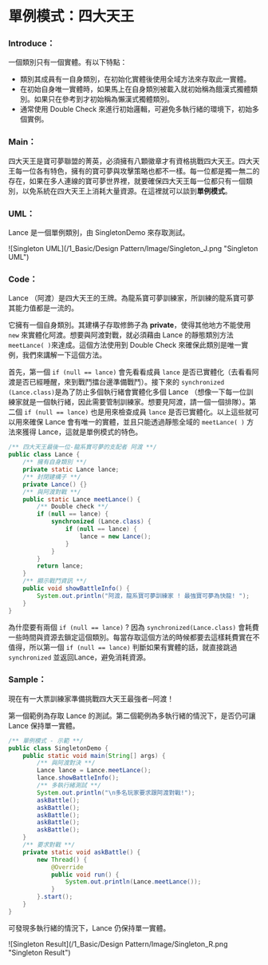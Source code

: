 # 單例模式：四大天王

### Introduce：

一個類別只有一個實體。有以下特點：

* 類別其成員有一自身類別，在初始化實體後使用全域方法來存取此一實體。
* 在初始自身唯一實體時，如果馬上在自身類別被載入就初始稱為餓漢式獨體類別。如果只在參考到才初始稱為懶漢式獨體類別。
* 通常使用 Double Check 來進行初始邏輯，可避免多執行緒的環境下，初始多個實例。

### Main：

四大天王是寶可夢聯盟的菁英，必須擁有八顆徽章才有資格挑戰四大天王。四大天王每一位各有特色，擁有的寶可夢與攻擊策略也都不一樣。每一位都是獨一無二的存在，如果在多人連線的寶可夢世界裡，就要確保四大天王每一位都只有一個類別，以免系統在四大天王上消耗大量資源。在這裡就可以談到**單例模式**。

### UML：

Lance 是一個單例類別，由 SingletonDemo 來存取測試。

![Singleton UML](/1_Basic/Design Pattern/Image/Singleton_J.png "Singleton UML")

### Code：

Lance （阿渡）是四大天王的王牌。為龍系寶可夢訓練家，所訓練的龍系寶可夢其能力值都是一流的。

它擁有一個自身類別。其建構子存取修飾子為 **private**，使得其他地方不能使用 `new` 來實體化阿渡。想要與阿渡對戰，就必須藉由 Lance 的靜態類別方法 `meetLance( )`來達成。這個方法使用到 Double Check 來確保此類別是唯一實例，我們來講解一下這個方法。

首先，第一個 `if (null == lance)` 會先看看成員 `lance` 是否已實體化（去看看阿渡是否已經睡醒，來到戰鬥擂台邊準備戰鬥）。接下來的 `synchronized (Lance.class)`是為了防止多個執行緒會實體化多個 Lance （想像一下每一位訓練家就是一個執行緒，因此需要管制訓練家。想要見阿渡，請一個一個排隊）。第二個 `if (null == lance)` 也是用來檢查成員 `lance` 是否已實體化。以上這些就可以用來確保 Lance 會有唯一的實體，並且只能透過靜態全域的 `meetLance( )` 方法來獲得 Lance，這就是單例模式的特色。

```Java
/** 四大天王最後一位-龍系寶可夢的支配者 阿渡 **/
public class Lance {
    /** 擁有自身類別 **/
    private static Lance lance;
    /** 封閉建構子 **/
    private Lance() {}
    /** 與阿渡對戰 **/
    public static Lance meetLance() {
        /** Double check **/
        if (null == lance) {
            synchronized (Lance.class) {
                if (null == lance) {
                    lance = new Lance();
                }
            }
        }
        return lance;
    }
    /** 顯示戰鬥資訊 **/
    public void showBattleInfo() {
        System.out.println("阿渡，龍系寶可夢訓練家 ! 最強寶可夢為快龍! ");
    }
}
```

為什麼要有兩個 `if (null == lance)` ? 因為 `synchronized(Lance.class)` 會耗費一些時間與資源去鎖定這個類別。每當存取這個方法的時候都要去這樣耗費實在不值得，所以第一個 `if (null == lance)` 判斷如果有實體的話，就直接跳過 `synchronized` 並返回Lance，避免消耗資源。


### Sample：
現在有一大票訓練家準備挑戰四大天王最強者─阿渡！

第一個範例為存取 Lance 的測試。第二個範例為多執行緒的情況下，是否仍可讓 Lance 保持單一實體。

```Java
/** 單例模式 - 示範 **/
public class SingletonDemo {
    public static void main(String[] args) {
        /** 與阿渡對決 **/
        Lance lance = Lance.meetLance();
        lance.showBattleInfo();
        /** 多執行緒測試 **/
        System.out.println("\n多名玩家要求跟阿渡對戰!");
        askBattle();
        askBattle();
        askBattle();
        askBattle();
        askBattle();
    }
    /** 要求對戰 **/
    private static void askBattle() {
        new Thread() {
            @Override
            public void run() {
                System.out.println(Lance.meetLance());
            }
        }.start();
    }
}
```

可發現多執行緒的情況下，Lance 仍保持單一實體。

![Singleton Result](/1_Basic/Design Pattern/Image/Singleton_R.png "Singleton Result")
